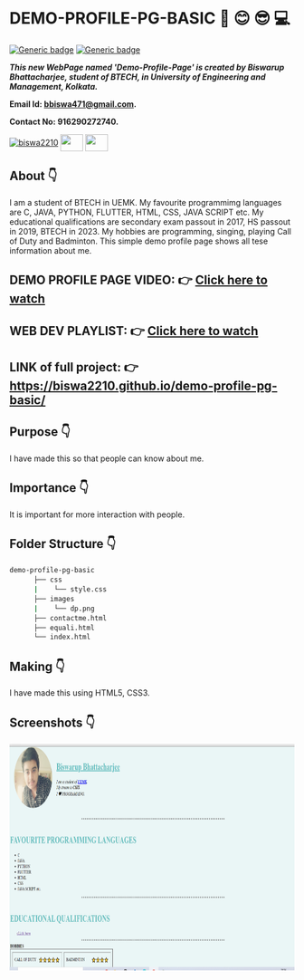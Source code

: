 
# DEMO-PROFILE-PG-BASIC :star_struck: :blush: :sunglasses: :computer:

[![Generic badge](https://img.shields.io/badge/advance-html5-red)](https://shields.io/) [![Generic badge](https://img.shields.io/badge/advance-css3-green)](https://shields.io/) 

***This new WebPage named 'Demo-Profile-Page' is created by Biswarup Bhattacharjee, student of BTECH, in University of Engineering and Management, Kolkata.***

**Email Id: bbiswa471@gmail.com.** 

**Contact No: 916290272740.** 


<p align="left">
<a href="https://www.facebook.com/profile.php?id=100070395300810" target="blank"><img align="center" src="https://cdn.jsdelivr.net/npm/simple-icons@3.0.1/icons/facebook.svg" alt="biswa2210" height="30" width="40" /></a>
<a href="https://instagram.com/biswarup2210" target="blank"><img align="center" src="https://cdn.jsdelivr.net/npm/simple-icons@3.0.1/icons/instagram.svg" alt="" height="30" width="40" /></a>
<a href="https://github.com/biswa2210/biswa2210" target="blank"><img align="center" src="https://cdn.jsdelivr.net/npm/simple-icons@3.0.1/icons/github.svg" alt="" height="30" width="40" /></a>
</p>

## About :point_down: 

<div align="justified">
      
I am a student of BTECH in UEMK. My favourite programmimg languages are C, JAVA, PYTHON, FLUTTER, HTML, CSS, JAVA SCRIPT etc. My educational qualifications are secondary exam passout in 2017, HS passout in 2019, BTECH in 2023. My hobbies are programming, singing, playing Call of Duty and Badminton. This simple demo profile page shows all tese information about me.
</div>

## DEMO PROFILE PAGE VIDEO: :point_right: <a href="https://www.youtube.com/watch?v=cYRVSKH5ydg&list=PL0lbDlMJ1h4hASHfEE-4cMS7CHRgtoxH5&index=10">Click here to watch</a>

## WEB DEV PLAYLIST: :point_right: <a href="https://www.youtube.com/watch?v=8_QAOpUdaIY&list=PL0lbDlMJ1h4hASHfEE-4cMS7CHRgtoxH5">Click here to watch</a>

## LINK of full project: :point_right: https://biswa2210.github.io/demo-profile-pg-basic/

## Purpose :point_down:

I have made this so that people can know about me. 

## Importance :point_down:

It is important for more interaction with people.

## Folder Structure :point_down:

```bash
demo-profile-pg-basic
      ├── css
      |    └── style.css
      ├── images
      |    └── dp.png
      ├── contactme.html
      ├── equali.html
      └── index.html

```                    
## Making :point_down:

I have made this using HTML5, CSS3.

## Screenshots :point_down: 

<div align="center">
<a href="pg.PNG"><img src="pg.PNG" width="800" height= "400"></a>
</div>

